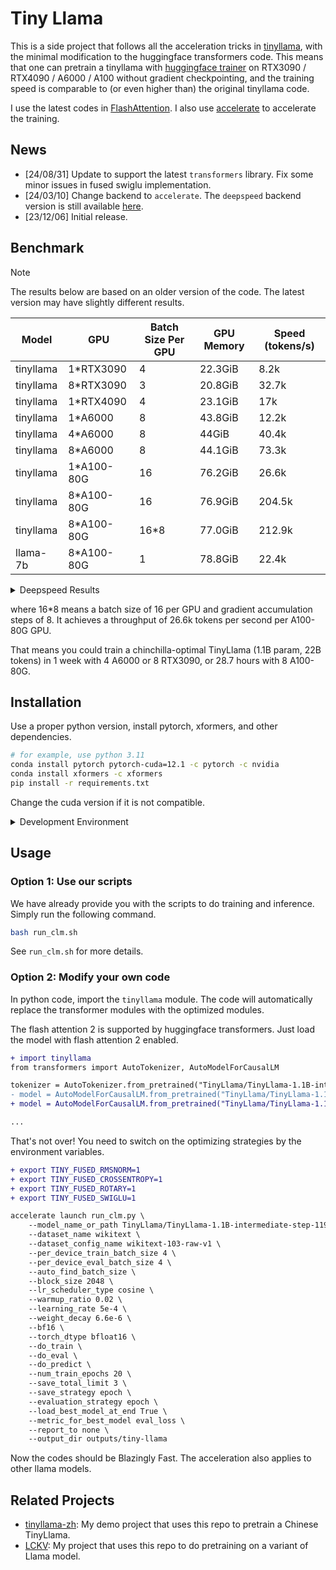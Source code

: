 # Tiny Llama

This is a side project that follows all the acceleration tricks in [tinyllama](https://github.com/jzhang38/TinyLlama), with the minimal modification to the huggingface transformers code. This means that one can pretrain a tinyllama with [huggingface trainer](https://github.com/huggingface/transformers/blob/main/examples/pytorch/language-modeling/run_clm.py) on RTX3090 / RTX4090 / A6000 / A100 without gradient checkpointing, and the training speed is comparable to (or even higher than) the original tinyllama code.

I use the latest codes in [FlashAttention](https://github.com/Dao-AILab/flash-attention/). I also use [accelerate](https://github.com/huggingface/accelerate) to accelerate the training.

## News
- [24/08/31] Update to support the latest  `transformers` library. Fix some minor issues in fused swiglu implementation.
- [24/03/10] Change backend to `accelerate`. The `deepspeed` backend version is still available [here](https://github.com/whyNLP/tinyllama/tree/1694ad94c51a6bf18fc159332944dcee03610798).
- [23/12/06] Initial release.

## Benchmark

> [!NOTE]
> The results below are based on an older version of the code. The latest version may have slightly different results.

| Model     | GPU        | Batch Size Per GPU | GPU Memory | Speed (tokens/s) |
| --------- | ---------- | ------------------ | ---------- | ---------------- |
| tinyllama | 1*RTX3090  | 4                  | 22.3GiB    | 8.2k             |
| tinyllama | 8*RTX3090  | 3                  | 20.8GiB    | 32.7k            |
| tinyllama | 1*RTX4090  | 4                  | 23.1GiB    | 17k              |
| tinyllama | 1*A6000    | 8                  | 43.8GiB    | 12.2k            |
| tinyllama | 4*A6000    | 8                  | 44GiB      | 40.4k            |
| tinyllama | 8*A6000    | 8                  | 44.1GiB    | 73.3k            |
| tinyllama | 1*A100-80G | 16                 | 76.2GiB    | 26.6k            |
| tinyllama | 8*A100-80G | 16                 | 76.9GiB    | 204.5k           |
| tinyllama | 8*A100-80G | 16*8               | 77.0GiB    | 212.9k           |
| llama-7b  | 8*A100-80G | 1                  | 78.8GiB    | 22.4k            |

<details>
<summary>Deepspeed Results</summary>

| Model     | GPU        | Batch Size Per GPU | GPU Memory | Speed (tokens/s) |
| --------- | ---------- | ------------------ | ---------- | ---------------- |
| tinyllama | 8*RTX3090  | 4                  | 16.3G      | 36k              |
| tinyllama | 4*A6000    | 8                  | 30G        | 35k              |
| tinyllama | 4*A6000    | 12                 | 39G        | 40k              |
| tinyllama | 8*A40      | 8                  | 30G        | 86k              |
| tinyllama | 8*A40      | 12                 | 39G        | 92k              |
| llama-7b  | 8*A40      | 1                  | 39.5G      | 4.7k             |
| llama-7b  | 8*A100-80G | 4                  | 60G        | 18k              |
</details>

where 16*8 means a batch size of 16 per GPU and gradient accumulation steps of 8. It achieves a throughput of 26.6k tokens per second per A100-80G GPU.

That means you could train a chinchilla-optimal TinyLlama (1.1B param, 22B tokens) in 1 week with 4 A6000 or 8 RTX3090, or 28.7 hours with 8 A100-80G.

## Installation

Use a proper python version, install pytorch, xformers, and other dependencies.

```sh
# for example, use python 3.11
conda install pytorch pytorch-cuda=12.1 -c pytorch -c nvidia
conda install xformers -c xformers
pip install -r requirements.txt
```

Change the cuda version if it is not compatible.

<details>
<summary>Development Environment</summary>

The current implementation is developed using python 3.12.4.

```sh
# install pytorch
conda install pytorch==2.5.0 pytorch-cuda=12.1 -c pytorch-nightly -c nvidia

# install xFormers
# (Optional) Makes the build much faster
pip install ninja
# Set TORCH_CUDA_ARCH_LIST if running and building on different GPU types
pip install -v -U git+https://github.com/facebookresearch/xformers.git@main#egg=xformers
# (this can take dozens of minutes)

# install other dependencies like transformers, accelerate, etc.
pip install -r requirements.txt
```

> [!NOTE]
> I am using pytorch nightly build since I want to use FlexAttention. Feel free to use the stable version of [PyTorch](https://pytorch.org/get-started/locally/). If so, you can install [xFormers](https://github.com/facebookresearch/xformers) by `conda install xformers -c xformers`.

</details>

## Usage

### Option 1: Use our scripts

We have already provide you with the scripts to do training and inference. Simply run the following command.

```sh
bash run_clm.sh
```

See `run_clm.sh` for more details.

### Option 2: Modify your own code

In python code, import the `tinyllama` module. The code will automatically replace the transformer modules with the optimized modules.

The flash attention 2 is supported by huggingface transformers. Just load the model with flash attention 2 enabled.

```diff
+ import tinyllama
from transformers import AutoTokenizer, AutoModelForCausalLM

tokenizer = AutoTokenizer.from_pretrained("TinyLlama/TinyLlama-1.1B-intermediate-step-1195k-token-2.5T")
- model = AutoModelForCausalLM.from_pretrained("TinyLlama/TinyLlama-1.1B-intermediate-step-1195k-token-2.5T")
+ model = AutoModelForCausalLM.from_pretrained("TinyLlama/TinyLlama-1.1B-intermediate-step-1195k-token-2.5T", attn_implementation="flash_attention_2")

...
```

That's not over! You need to switch on the optimizing strategies by the environment variables. 

```diff
+ export TINY_FUSED_RMSNORM=1
+ export TINY_FUSED_CROSSENTROPY=1
+ export TINY_FUSED_ROTARY=1
+ export TINY_FUSED_SWIGLU=1

accelerate launch run_clm.py \
    --model_name_or_path TinyLlama/TinyLlama-1.1B-intermediate-step-1195k-token-2.5T \
    --dataset_name wikitext \
    --dataset_config_name wikitext-103-raw-v1 \
    --per_device_train_batch_size 4 \
    --per_device_eval_batch_size 4 \
    --auto_find_batch_size \
    --block_size 2048 \
    --lr_scheduler_type cosine \
    --warmup_ratio 0.02 \
    --learning_rate 5e-4 \
    --weight_decay 6.6e-6 \
    --bf16 \
    --torch_dtype bfloat16 \
    --do_train \
    --do_eval \
    --do_predict \
    --num_train_epochs 20 \
    --save_total_limit 3 \
    --save_strategy epoch \
    --evaluation_strategy epoch \
    --load_best_model_at_end True \
    --metric_for_best_model eval_loss \
    --report_to none \
    --output_dir outputs/tiny-llama
```

Now the codes should be Blazingly Fast. The acceleration also applies to other llama models.


## Related Projects
- [tinyllama-zh](https://github.com/whyNLP/tinyllama-zh): My demo project that uses this repo to pretrain a Chinese TinyLlama.
- [LCKV](https://github.com/whyNLP/LCKV): My project that uses this repo to do pretraining on a variant of Llama model.
